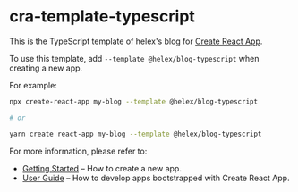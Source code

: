 # cra-template-typescript

This is the TypeScript template of helex's blog for [Create React App](https://github.com/facebook/create-react-app).

To use this template, add `--template @helex/blog-typescript` when creating a new app.

For example:

```sh
npx create-react-app my-blog --template @helex/blog-typescript

# or

yarn create react-app my-blog --template @helex/blog-typescript
```

For more information, please refer to:

- [Getting Started](https://create-react-app.dev/docs/getting-started) – How to create a new app.
- [User Guide](https://create-react-app.dev) – How to develop apps bootstrapped with Create React App.
